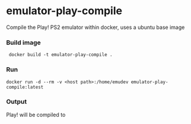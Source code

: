 # emulator-play-compile
Compile the Play! PS2 emulator within docker, uses a ubuntu base image

### Build image
``` docker build -t emulator-play-compile .```

### Run
``` docker run -d --rm -v <host path>:/home/emudev emulator-play-compile:latest ```

### Output
Play! will be compiled to <host path>
